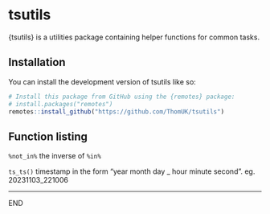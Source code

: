 
<!-- README.md is generated from README.Rmd. Please edit that file -->

# tsutils

{tsutils} is a utilities package containing helper functions for common
tasks.

## Installation

You can install the development version of tsutils like so:

``` r
# Install this package from GitHub using the {remotes} package:
# install.packages("remotes")
remotes::install_github("https://github.com/ThomUK/tsutils")
```

## Function listing

`%not_in%` the inverse of `%in%`

`ts_ts()` timestamp in the form “year month day \_ hour minute second”.
eg. 20231103_221006

------------------------------------------------------------------------

END
